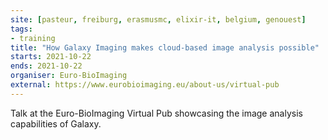 ```yaml
---
site: [pasteur, freiburg, erasmusmc, elixir-it, belgium, genouest]
tags:
- training
title: "How Galaxy Imaging makes cloud-based image analysis possible"
starts: 2021-10-22
ends: 2021-10-22
organiser: Euro-BioImaging
external: https://www.eurobioimaging.eu/about-us/virtual-pub
---
```


Talk at the Euro-BioImaging Virtual Pub showcasing the image analysis capabilities of Galaxy.
